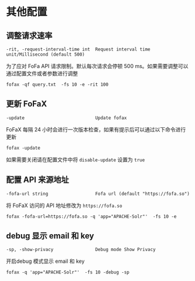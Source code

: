 # 其他配置



## 调整请求速率

```
-rit, -request-interval-time int  Request interval time unit/Millisecond (default 500)
```



为了应对 FoFa API 请求限制。默认每次请求会停顿 500 ms。如果需要调整可以通过配置文件或者参数进行调整

```shell
fofax -qf query.txt  -fs 10 -e -rit 100
```



## 更新 FoFaX

```
-update                           Update fofax
```

FoFaX 每隔 24 小时会进行一次版本检查，如果有提示后可以通过以下命令进行更新

```
fofax -update
```

如果需要关闭请在配置文件中将 `disable-update` 设置为 `true`



## 配置 API 来源地址

```
-fofa-url string                  Fofa url (default "https://fofa.so")
```

将 FoFaX 访问的 API 地址修改为 `https://fofa.so`

```
fofax -fofa-url=https://fofa.so -q 'app="APACHE-Solr"'  -fs 10 -e
```



## debug 显示 email 和 key

```
-sp, -show-privacy                Debug mode Show Privacy
```

开启debug 模式显示 email 和 key

```
fofax -q 'app="APACHE-Solr"'  -fs 10 -debug -sp
```

